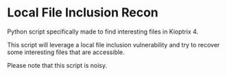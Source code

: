 # Local File Inclusion Recon
Python script specifically made to find interesting files in Kioptrix 4.

This script will leverage a local file inclusion vulnerability and try to recover some interesting files that are accessible. 

Please note that this script is noisy.